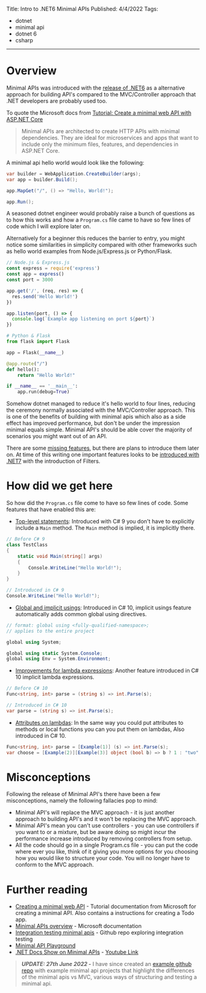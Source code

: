 Title: Intro to .NET6 Minimal APIs
Published: 4/4/2022
Tags: 
- dotnet
- minimal api
- dotnet 6
- csharp

---
# Overview

Minimal APIs was introduced with the [release of .NET6](https://devblogs.microsoft.com/dotnet/announcing-net-6/) as a alternative approach for building API's compared to the MVC/Controller approach that .NET developers are probably used too. 

To quote the Microsoft docs from [Tutorial: Create a minimal web API with ASP.NET Core](https://docs.microsoft.com/en-us/aspnet/core/tutorials/min-web-api?view=aspnetcore-6.0&tabs=visual-studio)

> Minimal APIs are architected to create HTTP APIs with minimal dependencies. They are ideal for microservices and apps that want to include only the minimum files, features, and dependencies in ASP.NET Core.

A minimal api hello world would look like the following:

```csharp
var builder = WebApplication.CreateBuilder(args);
var app = builder.Build();

app.MapGet("/", () => "Hello, World!");

app.Run();
```

A seasoned dotnet engineer would probably raise a bunch of questions as to how this works and how a `Program.cs` file came to have so few lines of code which I will explore later on. 

Alternatively for a beginner this reduces the barrier to entry, you might notice some similarities in simplicity compared with other frameworks such as hello world examples from Node.js/Express.js or Python/Flask. 


```javascript
// Node.js & Express.js
const express = require('express')
const app = express()
const port = 3000

app.get('/', (req, res) => {
  res.send('Hello World!')
})

app.listen(port, () => {
  console.log(`Example app listening on port ${port}`)
})
```

```python
# Python & Flask 
from flask import Flask

app = Flask(__name__)

@app.route("/")
def hello():
    return "Hello World!"

if __name__ == '__main__':
    app.run(debug=True)
```

Somehow dotnet managed to reduce it's hello world to four lines, reducing the ceremony normally associated with the MVC/Controller approach. This is one of the benefits of building with minimal apis which also as a side effect has improved performance, but don't be under the impression minimal equals simple. Minimal API's should be able cover the majority of scenarios you might want out of an API.

There are some [missing features](https://docs.microsoft.com/en-us/aspnet/core/tutorials/min-web-api?view=aspnetcore-6.0&tabs=visual-studio#differences-between-minimal-apis-and-apis-with-controllers), but there are plans to introduce them later on. At time of this writing one important features looks to be [introduced with .NET7](https://devblogs.microsoft.com/dotnet/announcing-dotnet-7-preview-3/) with the introduction of Filters.

# How did we get here

So how did the `Program.cs` file come to have so few lines of code. Some features that have enabled this are: 

- [Top-level statements](https://docs.microsoft.com/en-us/dotnet/csharp/fundamentals/program-structure/top-level-statements): Introduced with C# 9 you don't have to explicitly include a `Main` method. The `Main` method is implied, it is implicitly there.

```csharp
// Before C# 9
class TestClass
{
    static void Main(string[] args)
    {
        Console.WriteLine("Hello World!");
    }
}
```
```csharp
// Introduced in C# 9
Console.WriteLine("Hello World!");
```
- [Global and implicit usings](https://devblogs.microsoft.com/dotnet/welcome-to-csharp-10/#global-and-implicit-usings): Introduced in C# 10, implicit usings feature automatically adds common global using directives.
```csharp
// format: global using <fully-qualified-namespace>;
// applies to the entire project

global using System;

global using static System.Console;
global using Env = System.Environment;
```
- [Improvements for lambda expressions](https://devblogs.microsoft.com/dotnet/welcome-to-csharp-10/#improvements-for-lambda-expressions-and-method-groups): Another feature introduced in C# 10 implicit lambda expressions.
```csharp
// Before C# 10
Func<string, int> parse = (string s) => int.Parse(s);
```
```csharp
// Introduced in C# 10
var parse = (string s) => int.Parse(s);
```
- [Attributes on lambdas](https://devblogs.microsoft.com/dotnet/welcome-to-csharp-10/#attributes-on-lambdas): In the same way you could put attributes to methods or local functions you can you put them on lambdas, Also introduced in C# 10.
```csharp
Func<string, int> parse = [Example(1)] (s) => int.Parse(s);
var choose = [Example(2)][Example(3)] object (bool b) => b ? 1 : "two";
```

# Misconceptions

Following the release of Minimal API's there have been a few misconceptions, namely the following fallacies pop to mind:

- Minimal API's will replace the MVC approach -  it is just another approach to building API's and it won't be replacing the MVC approach.
- Minimal API's mean you can't use controllers - you can use controllers if you want to or a mixture, but be aware doing so might incur the performance increase introduced by removing controllers from setup.
- All the code should go in a single Program.cs file - you can put the code where ever you like, think of it giving you more options for you choosing how you would like to structure your code. You will no longer have to conform to the MVC approach.

# Further reading

- [Creating a minimal web API](https://docs.microsoft.com/en-us/aspnet/core/tutorials/min-web-api?view=aspnetcore-6.0&tabs=visual-studio) - Tutorial documentation from Microsoft for creating a minimal API. Also contains a instructions for creating a Todo app.
- [Minimal APIs overview](https://docs.microsoft.com/en-us/aspnet/core/fundamentals/minimal-apis?view=aspnetcore-6.0) - Microsoft documentation
- [Integration testing minimal apis](https://github.com/martincostello/dotnet-minimal-api-integration-testing) - Github repo exploring integration testing
- [Minimal API Playground](https://github.com/DamianEdwards/MinimalApiPlayground)
- [.NET Docs Show on Minimal APIs](https://github.com/Elfocrash/DotnetDocsShow.MinimalApis) - [Youtube Link](https://www.youtube.com/watch?v=HDinmuGYaIA)

> **_UPDATE: 27th June 2022 -_** I have since created an [example github repo](https://github.com/reggieray/example-minimal-apis) with example minimal api projects that highlight the differences of the minimal apis vs MVC, various ways of structuring and testing a minimal api.   